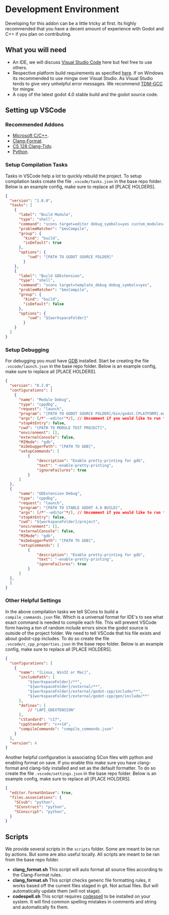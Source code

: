 # Development Environment
Developing for this addon can be a little tricky at first. Its highly recommended that you have a decent amount of experience with Godot and C++ if you plan on contributing. 

## What you will need
- An IDE, we will discuss [Visual Studio Code](https://code.visualstudio.com/) here but feel free to use others.
- Respective platform build requirements as specified [here](https://docs.godotengine.org/en/stable/contributing/development/compiling/index.html). If on Windows its recommended to use mingw over Visual Studio. As Visual Studio tends to give very unhelpful error messages. We recommend [TDM-GCC](https://jmeubank.github.io/tdm-gcc/) for mingw.
- A copy of the latest godot 4.0 stable build and the godot source code.

## Setting up VSCode

### Recommended Addons
- [Microsoft C/C++](https://marketplace.visualstudio.com/items?itemName=ms-vscode.cpptools).
- [Clang-Format](https://marketplace.visualstudio.com/items?itemName=xaver.clang-format).
- [CS 128 Clang-Tidy](https://marketplace.visualstudio.com/items?itemName=CS128.cs128-clang-tidy).
- [Python](https://marketplace.visualstudio.com/items?itemName=ms-python.python).

### Setup Compilation Tasks
Tasks in VSCode help a lot to quickly rebuild the project. To setup compilation tasks create the file `.vscode/tasks.json` in the base repo folder. Below is an example config, make sure to replace all [PLACE HOLDERS].
```json
{
  "version": "2.0.0",
  "tasks": [
    {
      "label": "Build Module",
      "type": "shell",
      "command": "scons target=editor debug_symbols=yes custom_modules=${workspaceFolder} compiledb=yes && cp compile_commands.json ${workspaceFolder}/compile_commands.json",
      "problemMatcher": "$msCompile",
      "group": {
        "kind": "build",
        "isDefault": true
      },
      "options": {
          "cwd": "[PATH TO GODOT SOURCE FOLDER]"
        }
    },
    {
      "label": "Build GDExtension",
      "type": "shell",
      "command": "scons target=template_debug debug_symbols=yes",
      "problemMatcher": "$msCompile",
      "group": {
        "kind": "build",
        "isDefault": false
      },
      "options": {
          "cwd": "${workspaceFolder}"
        }
    }
  ]
}
```

### Setup Debugging
For debugging you must have [GDB](https://www.sourceware.org/gdb/) installed. Start be creating the file `.vscode/launch.json` in the base repo folder. Below is an example config, make sure to replace all [PLACE HOLDERS].
```json
{
  "version": "0.2.0",
  "configurations": [
    {
      "name": "Module Debug",
      "type": "cppdbg",
      "request": "launch",
      "program": "[PATH TO GODOT SOURCE FOLDER]/bin/godot.[PLATFORM].editor.x86_64",
      "args": [/*"--editor"*/], // Uncomment if you would like to run the editor. Keep in mind debugging the project will not launch in GDP, only the editor its self.
      "stopAtEntry": false,
      "cwd": "[PATH TO MODULE TEST PROJECT]",
      "environment": [],
      "externalConsole": false,
      "MIMode": "gdb",
      "miDebuggerPath": "[PATH TO GDB]",
      "setupCommands": [
          {
              "description": "Enable pretty-printing for gdb",
              "text": "-enable-pretty-printing",
              "ignoreFailures": true
          }
      ]
  },
  {
      "name": "GDExtension Debug",
      "type": "cppdbg",
      "request": "launch",
      "program": "[PATH TO STABLE GODOT 4.0 BUILD]",
      "args": [/*"--editor"*/], // Uncomment if you would like to run the editor. Keep in mind debugging the project will not launch in GDP, only the editor its self.
      "stopAtEntry": false,
      "cwd": "${workspaceFolder}/project",
      "environment": [],
      "externalConsole": false,
      "MIMode": "gdb",
      "miDebuggerPath": "[PATH TO GDB]",
      "setupCommands": [
          {
              "description": "Enable pretty-printing for gdb",
              "text": "-enable-pretty-printing",
              "ignoreFailures": true
          }
      ]
  },
  ]
}
```

### Other Helpful Settings
In the above compilation tasks we tell SCons to build a `compile_commands.json` file. Which is a universal format for IDE's to see what exact command is needed to compile each file. This will prevent VSCode form having a ton of random include errors since the godot source is outside of the project folder. We need to tell VSCode that his file exists and about godot-cpp includes. To do so create the file `.vscode/c_cpp_properties.json` in the base repo folder. Below is an example config, make sure to replace all [PLACE HOLDERS].
```json
{
  "configurations": [
    {
      "name": "[Linux, Win32 or Mac]",
      "includePath": [
          "${workspaceFolder}/**",
          "${workspaceFolder}/external/**",
          "${workspaceFolder}/external/godot-cpp/include/**",
          "${workspaceFolder}/external/godot-cpp/gen/include/**"
      ],
      "defines": [
          // "LAPI_GDEXTENSION"
      ],
      "cStandard": "c17",
      "cppStandard": "c++14",
      "compileCommands": "compile_commands.json"
    }
  ],
  "version": 4
}
```

Another helpful configuration is associating SCon files with python and enabling format on save. If you enable this make sure you have clang-format and clang-tidy installed and set as the default formatter. To do so create the file `.vscode/settings.json` in the base repo folder. Below is an example config, make sure to replace all [PLACE HOLDERS].
```json
{
  "editor.formatOnSave": true,
  "files.associations": {
    "SCsub": "python",
    "SConstruct": "python",
    "SConscript": "python",
  }
}
```

## Scripts
We provide several scripts in the `scripts` folder. Some are meant to be run by actions. But some are also useful locally. All scripts are meant to be ran from the base repo folder.

- **clang_format.sh** This script will auto format all source files according to the Clang-Format rules.
- **clang_format.sh** This script checks generic file formatting rules, it works based off the current files staged in git. Not actual files. But will automatically update them (will not stage).
- **codespell.sh** This script requires [codespell](https://github.com/codespell-project/codespell) to be installed on your system. It will find common spelling mistakes in comments and string and automatically fix them.